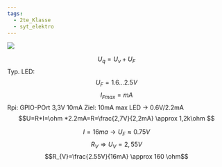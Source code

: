```yaml
---
tags:
  - 2te_Klasse
  - syt_elektro
---
```

![](Diodenampelschaltung%20oda%20so%20ein%20kram%20oida%2007-05-2024-48.excalidraw.svg)

$$U_{q}=U_{v}+U_{F}$$
Typ. LED: $$U_{F}=1.6 \dots 2.5V$$$$I_{Fmax}=mA$$
Rpi: GPIO-POrt 3,3V 10mA
Ziel: 10mA max
LED → 0.6V/2.2mA
$$U=R*I=\ohm *2.2mA=R=\frac{2,7V}{2,2mA} \approx 1,2k\ohm $$

$$I=16ma →U_{F} \approx 0.75V$$
$$R_{V}⇒U_{V}=2,55V$$
$$R_{V}=\frac{2.55V}{16mA} \approx 160 \ohm$$
